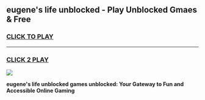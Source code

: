 
## eugene's life unblocked - Play Unblocked Gmaes & Free
<h3>
<a href="https://news.freeplayer.one?title=eugene's_life_unblocked&ref=16F">CLICK TO PLAY</a></h3>
<hr>

<h3>
<a href="https://news.freeplayer.one?title=eugene's_life_unblocked&ref=16F">CLICK 2 PLAY</a>
  
</h3>

<a href="https://news.freeplayer.one?title=eugene's_life_unblocked&ref=16F/"><img src="https://clearcache.store/games.png"></a>


**eugene's life unblocked games unblocked: Your Gateway to Fun and Accessible Online Gaming**
